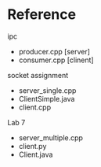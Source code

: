 # Reference

ipc
- producer.cpp [server]
- consumer.cpp [clinent]

socket assignment
- server_single.cpp
- ClientSimple.java
- client.cpp

Lab 7
- server_multiple.cpp
- client.py
- Client.java
